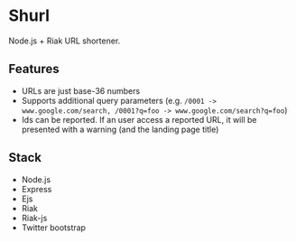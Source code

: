 # Shurl

Node.js + Riak URL shortener.

## Features

 - URLs are just base-36 numbers
 - Supports additional query parameters (e.g. `/0001 -> www.google.com/search, /0001?q=foo -> www.google.com/search?q=foo`)
 - Ids can be reported. If an user access a reported URL, it will be presented with a warning (and the landing page title)

## Stack

 - Node.js
 - Express
 - Ejs
 - Riak
 - Riak-js
 - Twitter bootstrap
